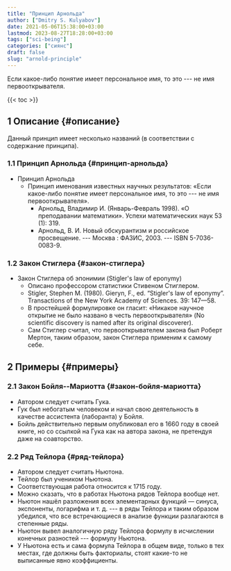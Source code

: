 ```yaml
---
title: "Принцип Арнольда"
author: ["Dmitry S. Kulyabov"]
date: 2021-05-06T15:38:00+03:00
lastmod: 2023-08-27T18:28:00+03:00
tags: ["sci-being"]
categories: ["сиянс"]
draft: false
slug: "arnold-principle"
---
```


Если какое-либо понятие имеет персональное имя, то это --- не имя первооткрывателя.

<!--more-->

{{< toc >}}


## <span class="section-num">1</span> Описание {#описание}

Данный принцип имеет несколько названий (в соответствии с содержание принципа).


### <span class="section-num">1.1</span> Принцип Арнольда {#принцип-арнольда}

-   Принцип Арнольда
    -   Принцип именования известных научных результатов: «Если какое-либо понятие имеет персональное имя, то это --- не имя первооткрывателя».
        -   Арнольд, Владимир И. (Январь-Февраль 1998). «О преподавании математики». Успехи математических наук 53 (1): 319.
        -   Арнольд, В. И. Новый обскурантизм и российское просвещение. --- Москва : ФАЗИС, 2003. --- ISBN 5-7036-0083-9.


### <span class="section-num">1.2</span> Закон Стиглера {#закон-стиглера}

-   Закон Стиглера об эпонимии (Stigler's law of eponymy)
    -   Описано профессором статистики Стивеном Стиглером.
    -   Stigler, Stephen M. (1980). Gieryn, F., ed. “Stigler's law of eponymy”. Transactions of the New York Academy of Sciences. 39: 147—58.
    -   В простейшей формулировке он гласит: «Никакое научное открытие не было названо в честь первооткрывателя» (No scientific discovery is named after its original discoverer).
    -   Сам Стиглер считал, что первооткрывателем закона был Роберт Мертон, таким образом, закон Стиглера применим к самому себе.


## <span class="section-num">2</span> Примеры {#примеры}


### <span class="section-num">2.1</span> Закон Бойля--Мариотта {#закон-бойля-мариотта}

-   Автором следует считать Гука.
-   Гук был небогатым человеком и начал свою деятельность в качестве ассистента (лаборанта) у Бойля.
-   Бойль действительно первым опубликовал его в 1660 году в своей книге, но со ссылкой на Гука как на автора закона, не претендуя даже на соавторство.


### <span class="section-num">2.2</span> Ряд Тейлора {#ряд-тейлора}

-   Автором следует считать Ньютона.
-   Тейлор был учеником Ньютона.
-   Соответствующая работа относится к 1715 году.
-   Можно сказать, что в работах Ньютона рядов Тейлора вообще нет.
-   Ньютон нашёл разложения всех элементарных функций — синуса, экспоненты, логарифма и т. д. --- в ряды Тейлора и таким образом убедился, что все встречающиеся в анализе функции разлагаются в степенные ряды.
-   Ньютон вывел аналогичную ряду Тейлора формулу в исчислении конечных разностей --- формулу Ньютона.
-   У Ньютона есть и сама формула Тейлора в общем виде, только в тех местах, где должны быть факториалы, стоят какие-то не выписанные явно коэффициенты.
